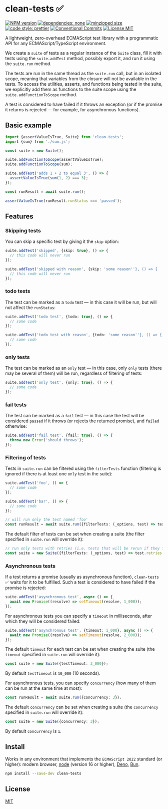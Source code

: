 # clean-tests ✅️

[![NPM version][npm-image]][npm-url]
[![dependencies: none][dependencies-none-image]][dependencies-none-url]
[![minzipped size][size-image]][size-url]
[![code style: prettier][prettier-image]][prettier-url]
[![Conventional Commits][conventional-commits-image]][conventional-commits-url]
[![License MIT][license-image]][license-url]

A lightweight, zero-overhead ECMAScript test library with a programmatic API for any ECMAScript/TypeScript environment.

We create a `suite` of tests as a regular instance of the `Suite` class,
fill it with tests using the `suite.addTest` method, possibly export it, and run it using the `suite.run` method.

The tests are run in the same thread as the `suite.run` call, but in an isolated scope,
meaning that variables from the closure will not be available in the tests.
To access the utilities, asserts, and functions being tested in the suite,
we explicitly add them as functions to the suite scope using the `suite.addFunctionToScope` method.

A test is considered to have failed if it throws an exception
(or if the promise it returns is rejected — for example, for asynchronous functions).

## Basic example

```ts
import {assertValueIsTrue, Suite} from 'clean-tests';
import {sum} from './sum.js';

const suite = new Suite();

suite.addFunctionToScope(assertValueIsTrue);
suite.addFunctionToScope(sum);

suite.addTest('adds 1 + 2 to equal 3', () => {
  assertValueIsTrue(sum(1, 2) === 3);
});

const runResult = await suite.run();

assertValueIsTrue(runResult.runStatus === 'passed');
```

## Features

### Skipping tests

You can skip a specific test by giving it the `skip` option:

```ts
suite.addTest('skipped', {skip: true}, () => {
  // this code will never run
});

suite.addTest('skipped with reason', {skip: 'some reason''}, () => {
  // this code will never run
});
```

### todo tests

The test can be marked as a `todo` test — in this case it will be run, but will not affect the `runStatus`:

```ts
suite.addTest('todo test', {todo: true}, () => {
  // some code
});

suite.addTest('todo test with reason', {todo: 'some reason''}, () => {
  // some code
});
```

### only tests

The test can be marked as an `only` test — in this case, only `only` tests
(there may be several of them) will be run, regardless of filtering of tests:

```ts
suite.addTest('only test', {only: true}, () => {
  // some code
});
```

### fail tests

The test can be marked as a `fail` test — in this case the test will be considered `passed` if it throws
(or rejects the returned promise), and `failed` otherwise:

```ts
suite.addTest('fail test', {fail: true}, () => {
  throw new Error('should throws');
});
```

### Filtering of tests

Tests in `suite.run` can be filtered using the `filterTests` function
(filtering is ignored if there is at least one `only` test in the suite):

```ts
suite.addTest('foo', () => {
  // some code
});

suite.addTest('bar', () => {
  // some code
});

// will run only the test named 'foo'
const runResult = await suite.run({filterTests: (_options, test) => test.name === 'foo'});
```

The default filter of tests can be set when creating a suite
(the filter specified in `suite.run` will override it):

```ts
// run only tests with retries (i.e. tests that will be rerun if they fail)
const suite = new Suite({filterTests: (_options, test) => test.retries > 0});
```

### Asynchronous tests

If a test returns a promise (usually as asynchronous function), `clean-tests` ✅️ waits for it to be fulfilled.
Such a test is considered to have failed if the promise is rejected:

```ts
suite.addTest('asynchronous test', async () => {
  await new Promise((resolve) => setTimeout(resolve, 1_000));
});
```

For asynchronous tests you can specify a `timeout` in milliseconds, after which they will be considered failed:

```ts
suite.addTest('asynchronous test', {timeout: 1_000}, async () => {
  await new Promise((resolve) => setTimeout(resolve, 2_000));
});
```

The default `timeout` for each test can be set when creating the suite
(the `timeout` specified in `suite.run` will override it):

```ts
const suite = new Suite({testTimeout: 3_000});
```

By default `testTimeout` is `10_000` (10 seconds).

For asynchronous tests, you can specify `concurrency` (how many of them can be run at the same time at most):

```ts
const runResult = await suite.run({concurrency: 3});
```

The default `concurrency` can be set when creating a suite
(the `concurrency` specified in `suite.run` will override it):

```ts
const suite = new Suite({concurrency: 3});
```

By default `concurrency` is `1`.

## Install

Works in any environment that implements the `ECMAScript 2022` standard (or higher):
modern browser, [node](https://nodejs.org/en/) (version 16 or higher), [Deno](https://deno.com/), [Bun](https://bun.sh/).

```sh
npm install --save-dev clean-tests
```

## License

[MIT][license-url]

[conventional-commits-image]: https://img.shields.io/badge/Conventional_Commits-1.0.0-yellow.svg 'The Conventional Commits specification'
[conventional-commits-url]: https://www.conventionalcommits.org/en/v1.0.0/
[dependencies-none-image]: https://img.shields.io/badge/dependencies-none-success.svg 'No dependencies'
[dependencies-none-url]: https://github.com/uid11/clean-tests/blob/main/package.json
[license-image]: https://img.shields.io/badge/license-MIT-blue.svg 'The MIT License'
[license-url]: LICENSE
[npm-image]: https://img.shields.io/npm/v/clean-tests.svg 'clean-tests'
[npm-url]: https://www.npmjs.com/package/clean-tests
[prettier-image]: https://img.shields.io/badge/code_style-prettier-ff69b4.svg 'Prettier code formatter'
[prettier-url]: https://prettier.io/
[size-image]: https://img.shields.io/bundlephobia/minzip/clean-tests 'clean-tests'
[size-url]: https://bundlephobia.com/package/clean-tests
